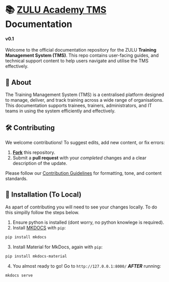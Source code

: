 # 📚 [ZULU Academy TMS](https://zuluacademy.xyz/) Documentation
#### v0.1

Welcome to the official documentation repository for the ZULU **Training Management System (TMS)**. This repo contains user-facing guides, and technical support content to help users navigate and utilise the TMS effectively.

## 📖 About

The Training Management System (TMS) is a centralised platform designed to manage, deliver, and track training across a wide range of organisations. This documentation supports trainees, trainers, administrators, and IT teams in using the system efficiently and effectively.

## 🛠️ Contributing

We welcome contributions! To suggest edits, add new content, or fix errors:

1. [**Fork**](https://github.com/KaiSimpson13123/zulu-docs/fork) this repository.
2. Submit a **pull request** with your *completed* changes and a clear description of the update.

Please follow our [Contribution Guidelines](CONTRIBUTING.md) for formatting, tone, and content standards.

## 🧪 Installation (To Local)

As apart of contributing you will need to see your changes locally. To do this simpilly follow the steps below.

1. Ensure python is installed (dont worry, no python knowlege is required).
2. Install [MKDOCS](https://www.mkdocs.org/) with `pip`:
```bash
pip install mkdocs
```
3. Install Material for MkDocs, again with `pip`:
```bash
pip install mkdocs-material
```
4. You almost ready to go! Go to `http://127.0.0.1:8000/` ***AFTER*** running:
```bash
mkdocs serve
```
<br>
